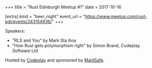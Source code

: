+++
title = "Rust Edinburgh Meetup #1"
date = 2017-10-16

[extra]
kind = "beer_night"
event_url = "https://www.meetup.com/rust-edi/events/243154936/"
+++

Speakers:
* "RLS and You" by Mark Sta Ana</li>
* "How Rust gets polymorphism right" by Simon Brand, Codeplay Software Ltd

Hosted by <a href="http://codeplay.com">Codeplay</a> and sponsored by <a href="http://maidsafe.net">MaidSafe</a>.
